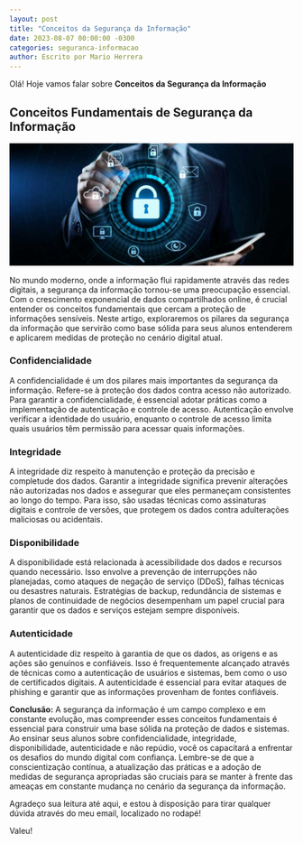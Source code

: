 ```yaml
---
layout: post
title: "Conceitos da Segurança da Informação"
date: 2023-08-07 00:00:00 -0300
categories: seguranca-informacao
author: Escrito por Mario Herrera
---
```


Olá! Hoje vamos falar sobre **Conceitos da Segurança da Informação**

##  Conceitos Fundamentais de Segurança da Informação

![](https://github.com/mariopuebla17/blog/blob/main/_images/20230808/si.jpg?raw=true)

No mundo moderno, onde a informação flui rapidamente através das redes digitais, a segurança da informação tornou-se uma preocupação essencial. Com o crescimento exponencial de dados compartilhados online, é crucial entender os conceitos fundamentais que cercam a proteção de informações sensíveis. Neste artigo, exploraremos os pilares da segurança da informação que servirão como base sólida para seus alunos entenderem e aplicarem medidas de proteção no cenário digital atual.

### Confidencialidade
A confidencialidade é um dos pilares mais importantes da segurança da informação. Refere-se à proteção dos dados contra acesso não autorizado. Para garantir a confidencialidade, é essencial adotar práticas como a implementação de autenticação e controle de acesso. Autenticação envolve verificar a identidade do usuário, enquanto o controle de acesso limita quais usuários têm permissão para acessar quais informações.

### Integridade
A integridade diz respeito à manutenção e proteção da precisão e completude dos dados. Garantir a integridade significa prevenir alterações não autorizadas nos dados e assegurar que eles permaneçam consistentes ao longo do tempo. Para isso, são usadas técnicas como assinaturas digitais e controle de versões, que protegem os dados contra adulterações maliciosas ou acidentais.

### Disponibilidade
A disponibilidade está relacionada à acessibilidade dos dados e recursos quando necessário. Isso envolve a prevenção de interrupções não planejadas, como ataques de negação de serviço (DDoS), falhas técnicas ou desastres naturais. Estratégias de backup, redundância de sistemas e planos de continuidade de negócios desempenham um papel crucial para garantir que os dados e serviços estejam sempre disponíveis.

### Autenticidade
A autenticidade diz respeito à garantia de que os dados, as origens e as ações são genuínos e confiáveis. Isso é frequentemente alcançado através de técnicas como a autenticação de usuários e sistemas, bem como o uso de certificados digitais. A autenticidade é essencial para evitar ataques de phishing e garantir que as informações provenham de fontes confiáveis.  


**Conclusão:** A segurança da informação é um campo complexo e em constante evolução, mas compreender esses conceitos fundamentais é essencial para construir uma base sólida na proteção de dados e sistemas. Ao ensinar seus alunos sobre confidencialidade, integridade, disponibilidade, autenticidade e não repúdio, você os capacitará a enfrentar os desafios do mundo digital com confiança. Lembre-se de que a conscientização contínua, a atualização das práticas e a adoção de medidas de segurança apropriadas são cruciais para se manter à frente das ameaças em constante mudança no cenário da segurança da informação.  


Agradeço sua leitura até aqui, e estou à disposição para tirar qualquer dúvida através do meu email, localizado no rodapé!

Valeu!